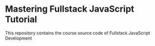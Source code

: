 # Mastering Fullstack JavaScript Tutorial

This repository contains the course source code of Fullstack JavaScript Development
